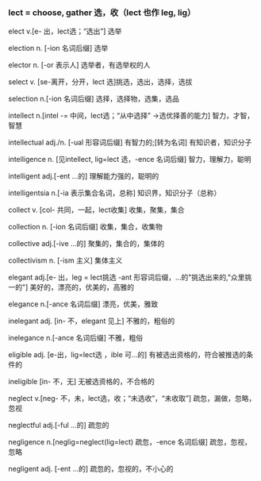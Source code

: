 ### lect = choose, gather 选，收（lect 也作 leg, lig）

elect v.[e- 出，lect选；“选出”] 选举

election n. [-ion 名词后缀] 选举

elector n. [-or 表示人] 选举者，有选举权的人

select v. [se-离开，分开，lect 选]挑选，选出，选择，选拔

selection n.[-ion 名词后缀] 选择，选择物，选集，选品

intellect n.[intel -= 中间，lect选；“从中选择” ->选优择善的能力] 智力，才智，智慧

intellectual adj./n. [-ual 形容词后缀] 有智力的;[转为名词] 有知识者，知识分子

intelligence n. [见intellect, lig=lect 选，-ence 名词后缀] 智力，理解力，聪明

intelligent adj.[-ent ...的] 理解能力强的，聪明的

intelligentsia n.[-ia 表示集合名词，总称] 知识界，知识分子（总称）

collect v. [col- 共同，一起，lect收集] 收集，聚集，集合

collection n. [-ion 名词后缀] 收集，集合，收集物

collective adj.[-ive ...的] 聚集的，集合的，集体的

collectivism n. [-ism 主义] 集体主义

elegant adj.[e- 出，leg = lect挑选 -ant 形容词后缀，...的"挑选出来的,"众里挑一的"] 美好的，漂亮的，优美的，高雅的

elegance n.[-ance 名词后缀] 漂亮，优美，雅致

inelegant adj. [in- 不，elegant 见上] 不雅的，粗俗的

inelegance n.[-ance 名词后缀] 不雅，粗俗

eligible adj. [e-出，lig=lect选 ，ible 可...的] 有被选出资格的，符合被推选的条件的

ineligible [in- 不，无] 无被选资格的，不合格的

neglect v.[neg- 不，未，lect选，收；“未选收”，“未收取”] 疏忽，漏做，忽略，忽视

neglectful adj.[-ful ...的] 疏忽的

negligence n.[neglig=neglect(lig=lect) 疏忽，-ence 名词后缀] 疏忽，忽视，忽略

negligent adj. [-ent ...的] 疏忽的，忽视的，不小心的